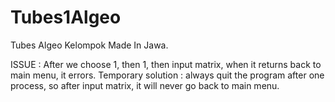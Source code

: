 # Tubes1Algeo
Tubes Algeo Kelompok Made In Jawa.

ISSUE :
After we choose 1, then 1, then input matrix, when it returns back to main menu, it errors.
Temporary solution : always quit the program after one process, so after input matrix, it will never go back to main menu.
